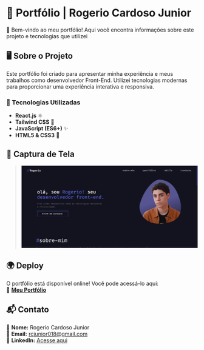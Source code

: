 # 🌟 Portfólio | Rogerio Cardoso Junior

🚀 Bem-vindo ao meu portfólio! Aqui você encontra informações sobre este projeto e tecnologias que utilizei

## 🖥️ Sobre o Projeto

Este portfólio foi criado para apresentar minha experiência e meus trabalhos como desenvolvedor Front-End. Utilizei tecnologias modernas para proporcionar uma experiência interativa e responsiva.

### 🔧 Tecnologias Utilizadas

- **React.js** ⚛️
- **Tailwind CSS** 🎨
- **JavaScript (ES6+)** ✨
- **HTML5 & CSS3** 📄

## 📸 Captura de Tela

> ![Captura de tela do portfólio](src/assets/screenshot.png)
  

## 🌍 Deploy

O portfólio está disponível online! Você pode acessá-lo aqui:  
🔗 **[Meu Portfólio](https://portfolio-rogerio-cardoso.netlify.app/)** 

## 📬 Contato

💼 **Nome:** Rogerio Cardoso Junior  
📧 **Email:** [rcjunior018@gmail.com](mailto:rcjunior018@gmail.com)  
🔗 **LinkedIn:** [Acesse aqui](https://www.linkedin.com/in/rogerio-cardoso-junior/)  
